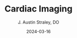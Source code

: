 ---
title: Cardiac Imaging
author: J. Austin Straley, DO
date: 2024-03-16
categories:
    - Cardiology
---